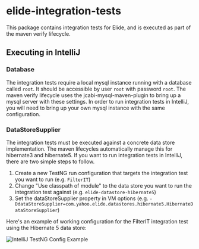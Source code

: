 # elide-integration-tests

This package contains integration tests for Elide, and is executed as part of the maven verify lifecycle.

## Executing in IntelliJ

### Database

The integration tests require a local mysql instance running with a database called `root`. It should be accessible by 
user `root` with password `root`. The maven verify lifecycle uses the jcabi-mysql-maven-plugin to bring up a mysql
server with these settings. In order to run integration tests in IntelliJ, you will need to bring up your own mysql
instance with the same configuration.

### DataStoreSupplier

The integration tests must be executed against a concrete data store implementation. The maven lifecycles automatically
manage this for hibernate3 and hibernate5. If you want to run integration tests in IntelliJ, there are two simple steps
to follow.

1. Create a new TestNG run configuration that targets the integration test you want to run (e.g. `FilterIT`)
1. Change "Use classpath of module" to the data store you want to run the integration test against 
    (e.g. `elide-datastore-hibernate5`)
1. Set the dataStoreSupplier property in VM options
    (e.g. `-DdataStoreSupplier=com.yahoo.elide.datastores.hibernate5.HibernateDataStoreSupplier`)

Here's an example of working configuration for the FilterIT integration test using the Hibernate 5 data store:

![IntelliJ TestNG Config Example](https://cdn.rawgit.com/yahoo/elide/master/elide-integration-tests/intellij-testng-config.png)
